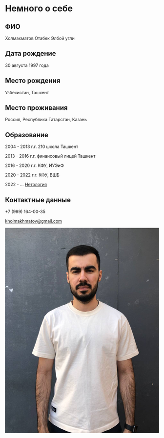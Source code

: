 # Немного о себе
## ФИО
Холмахматов Отабек Элбой угли
## Дата рождение
30 августа 1997 года
## Место рождения
Узбекистан, Ташкент
## Место проживания
Россия, Республика Татарстан, Казань
## Образование 
2004 - 2013 г.г. 210 школа Ташкент

2013 - 2016 г.г. финансовый лицей Ташкент

2016 - 2020 г.г. КФУ, ИУЭиФ

2020 - 2022 г.г. КФУ, ВШБ

2022 - ...  [Нетология](https://netology.ru/)

## Контактные данные
  +7 (999) 164-00-35
  
  kholmakhmatov@gmail.com

  ![А это я)](/images/2.jpg)



